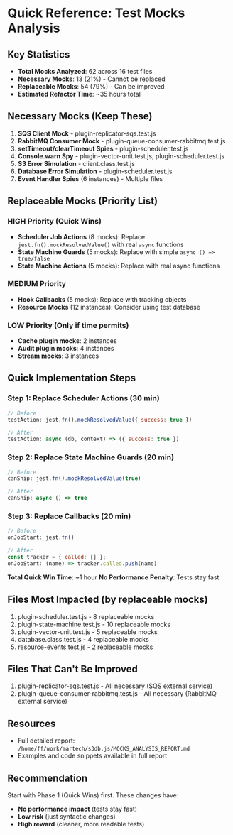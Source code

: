 # Quick Reference: Test Mocks Analysis

## Key Statistics
- **Total Mocks Analyzed**: 62 across 16 test files
- **Necessary Mocks**: 13 (21%) - Cannot be replaced
- **Replaceable Mocks**: 54 (79%) - Can be improved
- **Estimated Refactor Time**: ~35 hours total

## Necessary Mocks (Keep These)

1. **SQS Client Mock** - plugin-replicator-sqs.test.js
2. **RabbitMQ Consumer Mock** - plugin-queue-consumer-rabbitmq.test.js
3. **setTimeout/clearTimeout Spies** - plugin-scheduler.test.js
4. **Console.warn Spy** - plugin-vector-unit.test.js, plugin-scheduler.test.js
5. **S3 Error Simulation** - client.class.test.js
6. **Database Error Simulation** - plugin-scheduler.test.js
7. **Event Handler Spies** (6 instances) - Multiple files

## Replaceable Mocks (Priority List)

### HIGH Priority (Quick Wins)
- **Scheduler Job Actions** (8 mocks): Replace `jest.fn().mockResolvedValue()` with real `async` functions
- **State Machine Guards** (5 mocks): Replace with simple `async () => true/false`
- **State Machine Actions** (5 mocks): Replace with real async functions

### MEDIUM Priority
- **Hook Callbacks** (5 mocks): Replace with tracking objects
- **Resource Mocks** (12 instances): Consider using test database

### LOW Priority (Only if time permits)
- **Cache plugin mocks**: 2 instances
- **Audit plugin mocks**: 4 instances
- **Stream mocks**: 3 instances

## Quick Implementation Steps

### Step 1: Replace Scheduler Actions (30 min)
```javascript
// Before
testAction: jest.fn().mockResolvedValue({ success: true })

// After
testAction: async (db, context) => ({ success: true })
```

### Step 2: Replace State Machine Guards (20 min)
```javascript
// Before
canShip: jest.fn().mockResolvedValue(true)

// After
canShip: async () => true
```

### Step 3: Replace Callbacks (20 min)
```javascript
// Before
onJobStart: jest.fn()

// After
const tracker = { called: [] };
onJobStart: (name) => tracker.called.push(name)
```

**Total Quick Win Time**: ~1 hour
**No Performance Penalty**: Tests stay fast

## Files Most Impacted (by replaceable mocks)

1. plugin-scheduler.test.js - 8 replaceable mocks
2. plugin-state-machine.test.js - 10 replaceable mocks
3. plugin-vector-unit.test.js - 5 replaceable mocks
4. database.class.test.js - 4 replaceable mocks
5. resource-events.test.js - 2 replaceable mocks

## Files That Can't Be Improved

1. plugin-replicator-sqs.test.js - All necessary (SQS external service)
2. plugin-queue-consumer-rabbitmq.test.js - All necessary (RabbitMQ external service)

## Resources
- Full detailed report: `/home/ff/work/martech/s3db.js/MOCKS_ANALYSIS_REPORT.md`
- Examples and code snippets available in full report

## Recommendation
Start with Phase 1 (Quick Wins) first. These changes have:
- **No performance impact** (tests stay fast)
- **Low risk** (just syntactic changes)
- **High reward** (cleaner, more readable tests)
